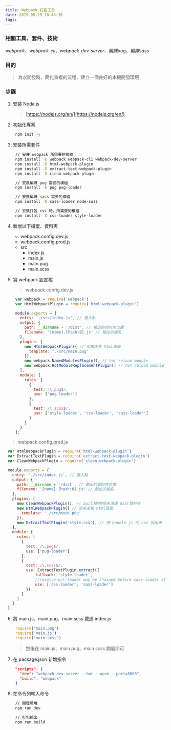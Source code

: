 ```yaml
---
title: Webpack 打包工具
date: 2019-05-25 10:48:16
tags:
---
```


### 相關工具、套件、技術
*webpack、webpack-cli、webpack-dev-server、編譯pug、編譯sass*

### 目的
> 為求開發時，簡化重複的流程、建立一個良好的本機開發環境

### 步驟

1. 安裝 Node js
   > [https://nodejs.org/en/](https://nodejs.org/en/)

2. 初始化專案
   ``` bash
    npm init -y
   ```

3. 安裝所需套件
   ```bash
    // 安裝 webpack 所需要的模組
    npm install -D webpack webpack-cli webpack-dev-server
    npm install -D html-webpack-plugin
    npm install -D extract-text-webpack-plugin
    npm install -D clean-webpack-plugin

    // 安裝編譯 pug 需要的模組
    npm install -D pug pug-loader

    // 安裝編譯 sass 需要的模組
    npm install -D sass-loader node-sass

    // 安裝打包 css 時，所需要的模組
    npm install -D css-loader style-loader
   ```
4. 新增以下檔案、資料夾
   * webpack.config.dev.js
   * webpack.config.prod.js
   * src
      - index.js
      - main.js
      - main.pug
      - main.scss

5. 寫 webpack 設定檔
   > webpack.config.dev.js
   ``` javascript
    var webpack = require('webpack')
    var HtmlWebpackPlugin = require('html-webpack-plugin')

    module.exports = {
      entry: './src/index.js', // 進入點
      output: {
        path: __dirname + '/dist', // 輸出的資料夾位置
        filename: '[name].[hash:8].js' // 輸出的檔名
      },
      plugins: [
        new HtmlWebpackPlugin({ // 用來產生 html頁面
          template: './src/main.pug'
        }),
        new webpack.NamedModulesPlugin(), // hot reload module
        new webpack.HotModuleReplacementPlugin() // hot reload module
      ],
      module: {
        rules: [
          {
            test: /\.pug$/,
            use: ['pug-loader']
          },
          {
            test: /\.scss$/,
            use: ['style-loader', 'css-loader', 'sass-loader']
          }
        ]
      }
    };
   ```
  > webpack.config.prod.js
   ``` javascript
    var HtmlWebpackPlugin = require('html-webpack-plugin')
    var ExtractTextPlugin = require('extract-text-webpack-plugin')
    var CleanWebpackPlugin = require('clean-webpack-plugin')

    module.exports = {
      entry: './src/index.js', // 進入點
      output: {
        path: __dirname + '/dist', // 輸出的資料夾位置
        filename: '[name].[hash:8].js' // 輸出的檔名
      },
      plugins: [
        new CleanWebpackPlugin(), // build的時候先清理 dist資料夾
        new HtmlWebpackPlugin({ // 用來產生 html頁面
          template: './src/main.pug'
        }),
        new ExtractTextPlugin('style.css'), // 將 bundle.js 的 css 拆出來
      ],
      module: {
        rules: [
          {
            test: /\.pug$/,
            use: ['pug-loader']
          },
          {
            test: /\.scss$/,
            use: ExtractTextPlugin.extract({
                fallback: 'style-loader',
                //resolve-url-loader may be chained before sass-loader if necessary
                use: ['css-loader', 'sass-loader']
            })
          }
        ]
      }
    };
  ```

6. 將 main.js、main.pug、main.scss 載進 index.js
   ``` javascript
    require('main.pug')
    require('main.js')
    require('main.scss')
   ```
   > 然後在 main.js、main.pug、main.scss 開發即可

7. 在 package.json 新增指令
   ``` json
    "scripts": {
      "dev": "webpack-dev-server --hot --open --port=8080",
      "build": "webpack"
    }
   ```

8. 在命令列輸入命令
   ``` bash
    // 開發環境
    npm run dev

    // 打包輸出
    npm run build
   ```
